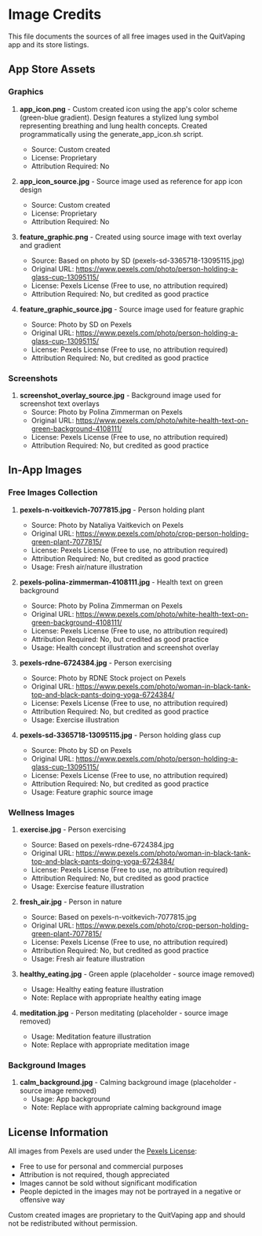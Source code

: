 # Image Credits

This file documents the sources of all free images used in the QuitVaping app and its store listings.

## App Store Assets

### Graphics
1. **app_icon.png** - Custom created icon using the app's color scheme (green-blue gradient). Design features a stylized lung symbol representing breathing and lung health concepts. Created programmatically using the generate_app_icon.sh script.
   - Source: Custom created
   - License: Proprietary
   - Attribution Required: No

2. **app_icon_source.jpg** - Source image used as reference for app icon design
   - Source: Custom created
   - License: Proprietary
   - Attribution Required: No

3. **feature_graphic.png** - Created using source image with text overlay and gradient
   - Source: Based on photo by SD (pexels-sd-3365718-13095115.jpg)
   - Original URL: https://www.pexels.com/photo/person-holding-a-glass-cup-13095115/
   - License: Pexels License (Free to use, no attribution required)
   - Attribution Required: No, but credited as good practice

4. **feature_graphic_source.jpg** - Source image used for feature graphic
   - Source: Photo by SD on Pexels
   - Original URL: https://www.pexels.com/photo/person-holding-a-glass-cup-13095115/
   - License: Pexels License (Free to use, no attribution required)
   - Attribution Required: No, but credited as good practice

### Screenshots

1. **screenshot_overlay_source.jpg** - Background image used for screenshot text overlays
   - Source: Photo by Polina Zimmerman on Pexels
   - Original URL: https://www.pexels.com/photo/white-health-text-on-green-background-4108111/
   - License: Pexels License (Free to use, no attribution required)
   - Attribution Required: No, but credited as good practice

## In-App Images

### Free Images Collection

1. **pexels-n-voitkevich-7077815.jpg** - Person holding plant
   - Source: Photo by Nataliya Vaitkevich on Pexels
   - Original URL: https://www.pexels.com/photo/crop-person-holding-green-plant-7077815/
   - License: Pexels License (Free to use, no attribution required)
   - Attribution Required: No, but credited as good practice
   - Usage: Fresh air/nature illustration

2. **pexels-polina-zimmerman-4108111.jpg** - Health text on green background
   - Source: Photo by Polina Zimmerman on Pexels
   - Original URL: https://www.pexels.com/photo/white-health-text-on-green-background-4108111/
   - License: Pexels License (Free to use, no attribution required)
   - Attribution Required: No, but credited as good practice
   - Usage: Health concept illustration and screenshot overlay

3. **pexels-rdne-6724384.jpg** - Person exercising
   - Source: Photo by RDNE Stock project on Pexels
   - Original URL: https://www.pexels.com/photo/woman-in-black-tank-top-and-black-pants-doing-yoga-6724384/
   - License: Pexels License (Free to use, no attribution required)
   - Attribution Required: No, but credited as good practice
   - Usage: Exercise illustration

4. **pexels-sd-3365718-13095115.jpg** - Person holding glass cup
   - Source: Photo by SD on Pexels
   - Original URL: https://www.pexels.com/photo/person-holding-a-glass-cup-13095115/
   - License: Pexels License (Free to use, no attribution required)
   - Attribution Required: No, but credited as good practice
   - Usage: Feature graphic source image

### Wellness Images

1. **exercise.jpg** - Person exercising
   - Source: Based on pexels-rdne-6724384.jpg
   - Original URL: https://www.pexels.com/photo/woman-in-black-tank-top-and-black-pants-doing-yoga-6724384/
   - License: Pexels License (Free to use, no attribution required)
   - Attribution Required: No, but credited as good practice
   - Usage: Exercise feature illustration

2. **fresh_air.jpg** - Person in nature
   - Source: Based on pexels-n-voitkevich-7077815.jpg
   - Original URL: https://www.pexels.com/photo/crop-person-holding-green-plant-7077815/
   - License: Pexels License (Free to use, no attribution required)
   - Attribution Required: No, but credited as good practice
   - Usage: Fresh air feature illustration

3. **healthy_eating.jpg** - Green apple (placeholder - source image removed)
   - Usage: Healthy eating feature illustration
   - Note: Replace with appropriate healthy eating image

4. **meditation.jpg** - Person meditating (placeholder - source image removed)
   - Usage: Meditation feature illustration
   - Note: Replace with appropriate meditation image

### Background Images

1. **calm_background.jpg** - Calming background image (placeholder - source image removed)
   - Usage: App background
   - Note: Replace with appropriate calming background image

## License Information

All images from Pexels are used under the [Pexels License](https://www.pexels.com/license/):
- Free to use for personal and commercial purposes
- Attribution is not required, though appreciated
- Images cannot be sold without significant modification
- People depicted in the images may not be portrayed in a negative or offensive way

Custom created images are proprietary to the QuitVaping app and should not be redistributed without permission.
